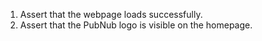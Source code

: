 1. Assert that the webpage loads successfully.
2. Assert that the PubNub logo is visible on the homepage.